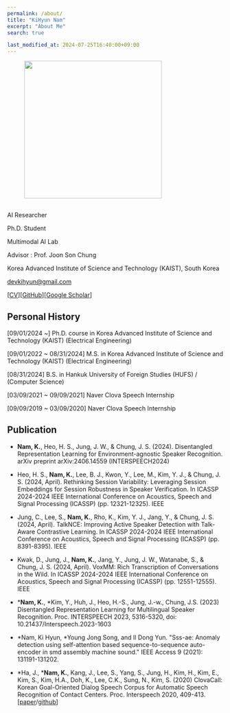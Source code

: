 ```yaml
---
permalink: /about/
title: "KiHyun Nam"
excerpt: "About Me"
search: true

last_modified_at: 2024-07-25T16:40:00+09:00
---
```


<figure class="align-left" style="margin-bottom:30px; margin-top:0px;">
  <img src="{{ site.url }}{{ site.baseurl }}/assets/images/KiHyun%20Nam.png" alt="" 
       style="margin-bottom: 0px; heigth: 320px; width: 320px;">
</figure> 



AI Researcher

Ph.D. Student

Multimodal AI Lab

Advisor : Prof. Joon Son Chung

Korea Advanced Institute of Science and Technology (KAIST), South Korea


[devkihyun@gmail.com](mailto:devkihyun@gmail.com)

[[CV](https://github.com/DevKiHyun/devkihyun.github.io/raw/master/assets/docs/KiHyun_CV.pdf)][[GitHub](https://github.com/devkihyun)][[Google Scholar](https://scholar.google.com/citations?user=aSWMxhYAAAAJ&hl=en&oi=sra)]

## Personal History
[09/01/2024 ~] Ph.D. course in Korea Advanced Institute of Science and Technology (KAIST) (Electrical Engineering)

[09/01/2022 ~ 08/31/2024] M.S. in Korea Advanced Institute of Science and Technology (KAIST) (Electrical Engineering)

[08/31/2024] B.S. in Hankuk University of Foreign Studies (HUFS) / (Computer Science)

[03/09/2021 ~ 09/09/2021] Naver Clova Speech Internship

[09/09/2019 ~ 03/09/2020] Naver Clova Speech Internship



## Publication

- **Nam, K.**, Heo, H. S., Jung, J. W., & Chung, J. S. (2024). Disentangled Representation Learning for Environment-agnostic Speaker Recognition. arXiv preprint arXiv:2406.14559 (INTERSPEECH2024)

- Heo, H. S., **Nam, K.**, Lee, B. J., Kwon, Y., Lee, M., Kim, Y. J., & Chung, J. S. (2024, April). Rethinking Session Variability: Leveraging Session Embeddings for Session Robustness in Speaker Verification. In ICASSP 2024-2024 IEEE International Conference on Acoustics, Speech and Signal Processing (ICASSP) (pp. 12321-12325). IEEE

- Jung, C., Lee, S., **Nam, K.**, Rho, K., Kim, Y. J., Jang, Y., & Chung, J. S. (2024, April). TalkNCE: Improving Active Speaker Detection with Talk-Aware Contrastive Learning. In ICASSP 2024-2024 IEEE International Conference on Acoustics, Speech and Signal Processing (ICASSP) (pp. 8391-8395). IEEE

- Kwak, D., Jung, J., **Nam, K.**, Jang, Y., Jung, J. W., Watanabe, S., & Chung, J. S. (2024, April). VoxMM: Rich Transcription of Conversations in the Wild. In ICASSP 2024-2024 IEEE International Conference on Acoustics, Speech and Signal Processing (ICASSP) (pp. 12551-12555). IEEE

- ***Nam, K.**, *Kim, Y., Huh, J., Heo, H.-S., Jung, J.-w., Chung, J.S. (2023) Disentangled Representation Learning for Multilingual Speaker Recognition. Proc. INTERSPEECH 2023, 5316-5320, doi: 10.21437/Interspeech.2023-1603

- *Nam, Ki Hyun, *Young Jong Song, and Il Dong Yun. "Sss-ae: Anomaly detection using self-attention based sequence-to-sequence auto-encoder in smd assembly machine sound." IEEE Access 9 (2021): 131191-131202.

- *Ha, J., ***Nam, K.**, Kang, J., Lee, S., Yang, S., Jung, H., Kim, H., Kim, E., Kim, S., Kim, H.A., Doh, K., Lee, C.K., Sung, N., Kim, S. (2020) ClovaCall: Korean Goal-Oriented Dialog Speech Corpus for Automatic Speech Recognition of Contact Centers. Proc. Interspeech 2020, 409-413.[[paper](https://arxiv.org/abs/2004.09367)/[github](https://github.com/clovaai/ClovaCall)]
